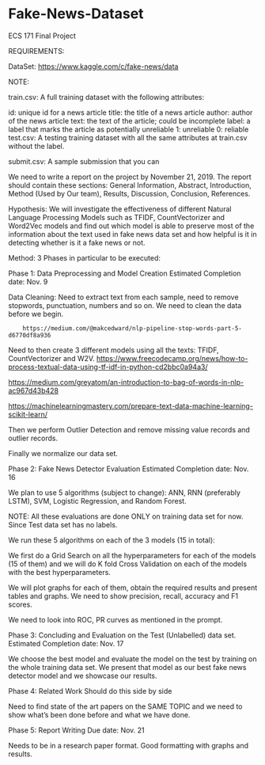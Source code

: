 # Fake-News-Dataset
ECS 171 Final Project

REQUIREMENTS:


DataSet:  https://www.kaggle.com/c/fake-news/data

NOTE: 

train.csv: A full training dataset with the following attributes:

id: unique id for a news article
title: the title of a news article
author: author of the news article
text: the text of the article; could be incomplete
label: a label that marks the article as potentially unreliable
1: unreliable
0: reliable
test.csv: A testing training dataset with all the same attributes at train.csv without the label.

submit.csv: A sample submission that you can


We need to write a report on the project by November 21, 2019. The report should contain these sections: General Information, Abstract, Introduction, Method (Used by Our team), Results, Discussion, Conclusion, References.


Hypothesis: We will investigate the effectiveness of different Natural Language Processing Models such as TFIDF, CountVectorizer and Word2Vec models and find out which model is able to preserve most of the information about the text used in fake news data set and how helpful is it in detecting whether is it a fake news or not.


Method: 3 Phases in particular to be executed:

Phase 1: Data Preprocessing and Model Creation
Estimated Completion date: Nov. 9

Data Cleaning: Need to extract text from each sample, need to remove stopwords, punctuation, numbers and so on. We need to clean the data before we begin.
		
		https://medium.com/@makcedward/nlp-pipeline-stop-words-part-5-d6770df8a936
		

Need to then create 3 different models using all the texts: TFIDF, CountVectorizer and W2V. 
				https://www.freecodecamp.org/news/how-to-process-textual-data-using-tf-idf-in-python-cd2bbc0a94a3/

https://medium.com/greyatom/an-introduction-to-bag-of-words-in-nlp-ac967d43b428

https://machinelearningmastery.com/prepare-text-data-machine-learning-scikit-learn/



Then we perform Outlier Detection and remove missing value records and outlier records.

Finally we normalize our data set.



Phase 2: Fake News Detector Evaluation
Estimated Completion date: Nov. 16

We plan to use 5 algorithms (subject to change): ANN, RNN (preferably LSTM), SVM, Logistic Regression, and Random Forest. 

NOTE: All these evaluations are done ONLY on training data set for now. Since Test data set has no labels.

We run these 5 algorithms on each of the 3 models (15 in total): 

We first do a Grid Search on all the hyperparameters for each of the models (15 of them) and we will do K fold Cross Validation on each of the models with the best hyperparameters.

We will plot graphs for each of them, obtain the required results and present tables and graphs. We need to show precision, recall, accuracy and F1 scores.

We need to look into ROC, PR curves as mentioned in the prompt.


Phase 3: Concluding and Evaluation on the Test (Unlabelled) data set.
Estimated Completion date: Nov. 17

We choose the best model and evaluate the model on the test by training on the whole training data set.
We present that model as our best fake news detector model and we showcase our results.

Phase 4: Related Work
Should do this side by side

Need to find state of the art papers on the SAME TOPIC and we need to show what’s been done before and what we have done.

Phase 5: Report Writing
Due date: Nov. 21

Needs to be in a research paper format. Good formatting with graphs and results.
